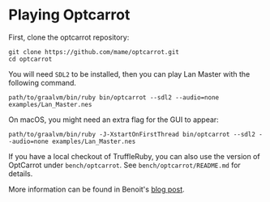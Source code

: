 # Playing Optcarrot

First, clone the optcarrot repository:

    git clone https://github.com/mame/optcarrot.git
    cd optcarrot

You will need `SDL2` to be installed, then you can play Lan Master 
with the following command.

    path/to/graalvm/bin/ruby bin/optcarrot --sdl2 --audio=none examples/Lan_Master.nes

On macOS, you might need an extra flag for the GUI to appear:

    path/to/graalvm/bin/ruby -J-XstartOnFirstThread bin/optcarrot --sdl2 --audio=none examples/Lan_Master.nes

If you have a local checkout of TruffleRuby, you can also use the version of OptCarrot
under `bench/optcarrot`. See `bench/optcarrot/README.md` for details.

More information can be found in Benoit's [blog post](https://eregon.me/blog/2016/11/28/optcarrot.html).
